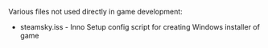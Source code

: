 Various files not used directly in game development:

- steamsky.iss - Inno Setup config script for creating Windows installer of game
